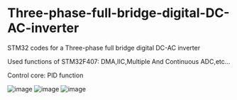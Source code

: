# Three-phase-full-bridge-digital-DC-AC-inverter

STM32 codes for a Three-phase full bridge digital DC-AC inverter

Used functions of STM32F407: DMA,IIC,Multiple And Continuous ADC,etc...

Control core: PID function

![image](https://github.com/ogugugugugua/Three-phase-full-bridge-digital-DC-AC-inverter/blob/master/%E9%80%86%E5%8F%98%E5%85%A8%E6%A1%A5%E5%AE%9E%E7%89%A9%E5%9B%BE.png)
![image](https://github.com/ogugugugugua/Three-phase-full-bridge-digital-DC-AC-inverter/blob/master/%E9%80%86%E5%8F%98%E5%85%A8%E6%A1%A5.png)
![image](https://github.com/ogugugugugua/Three-phase-full-bridge-digital-DC-AC-inverter/blob/master/MOS%E9%A9%B1%E5%8A%A8%E7%94%B5%E8%B7%AF.png)
